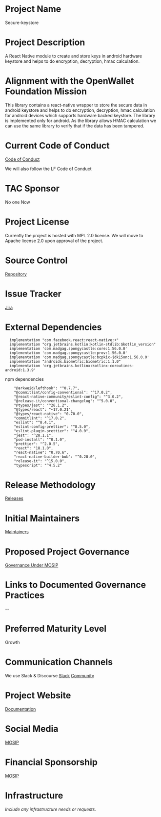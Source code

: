 # Project Name
Secure-keystore

# Project Description
A React Native module to create and store keys in android hardware keystore and helps to do encryption, decryption, hmac calculation.

# Alignment with the OpenWallet Foundation Mission
This library contains a react-native wrapper to store the secure data in android keystore and helps to do encryption, decryption, hmac calculation for android devices which supports hardware backed keystore. The library is implemented only for android. As the library allows HMAC calculation we can use the same library to verify that if the data has been tampered.


# Current Code of Conduct
[Code of Conduct](https://docs.mosip.io/1.2.0/community/code-of-conduct)

We will also follow the LF Code of Conduct

# TAC Sponsor
No one Now

# Project License
Currently the project is hosted with MPL 2.0 license. We will move to Apache license 2.0 upon approval of the project. 

# Source Control
[Repository](https://github.com/mosip/secure-keystore)

# Issue Tracker
[Jira](https://mosip.atlassian.net/jira/software/c/projects/INJIMOB/boards/91)

# External Dependencies
```
  implementation "com.facebook.react:react-native:+"
  implementation "org.jetbrains.kotlin:kotlin-stdlib:$kotlin_version"
  implementation 'com.madgag.spongycastle:core:1.56.0.0'
  implementation 'com.madgag.spongycastle:prov:1.56.0.0'
  implementation 'com.madgag.spongycastle:bcpkix-jdk15on:1.56.0.0'
  implementation "androidx.biometric:biometric:1.1.0"
  implementation 'org.jetbrains.kotlinx:kotlinx-coroutines-android:1.3.9'
```
npm dependencies

```
    "@arkweid/lefthook": "^0.7.7",
    "@commitlint/config-conventional": "^17.0.2",
    "@react-native-community/eslint-config": "^3.0.2",
    "@release-it/conventional-changelog": "^5.0.0",
    "@types/jest": "^28.1.2",
    "@types/react": "~17.0.21",
    "@types/react-native": "0.70.0",
    "commitlint": "^17.0.2",
    "eslint": "^8.4.1",
    "eslint-config-prettier": "^8.5.0",
    "eslint-plugin-prettier": "^4.0.0",
    "jest": "^28.1.1",
    "pod-install": "^0.1.0",
    "prettier": "^2.0.5",
    "react": "18.1.0",
    "react-native": "0.70.6",
    "react-native-builder-bob": "^0.20.0",
    "release-it": "^15.0.0",
    "typescript": "^4.5.2"
```

# Release Methodology
[Releases](https://github.com/mosip/secure-keystore/releases)

# Initial Maintainers
[Maintainers](https://github.com/mosip/secure-keystore/blob/master/MAINTAINERS.md)

# Proposed Project Governance
[Governance Under MOSIP](https://www.mosip.io/governance.php)

# Links to Documented Governance Practices
--

# Preferred Maturity Level
Growth

# Communication Channels
We use Slack & Discourse
[Slack](HTTP://mosip-team.slack.com)
[Community](https://community.mosip.io/)

# Project Website
[Documentation](https://docs.mosip.io/inji/integration-guide/secure-keystore)

# Social Media
[MOSIP](https://www.linkedin.com/company/mosip-project/?originalSubdomain=in)

# Financial Sponsorship
[MOSIP](https://www.mosip.io/)

# Infrastructure
_Include any infrastructure needs or requests._
